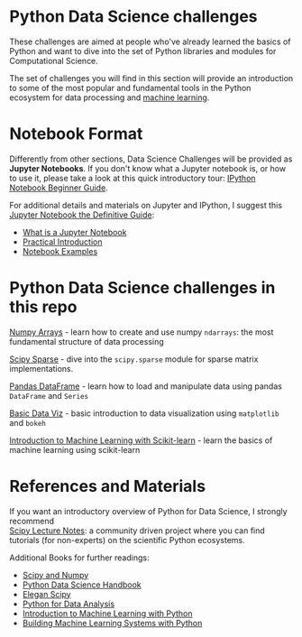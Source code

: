# Python Data Science challenges

These challenges are aimed at people who've already learned the basics of
Python and want to dive into the set of Python libraries and modules for Computational Science.  

The set of challenges you will find in this section will provide an introduction to some of the most
popular and fundamental tools in the Python ecosystem for data processing and 
[machine learning](http://scikit-learn.org/stable/tutorial/basic/tutorial.html). 


# Notebook Format

Differently from other sections, Data Science Challenges will be provided as **Jupyter Notebooks**.
If you don't know what a Jupyter notebook is, or how to use it, please take a look at this quick 
introductory tour: [IPython Notebook Beginner Guide](http://jupyter-notebook-beginner-guide.readthedocs.io/en/latest/index.html).

For additional details and materials on Jupyter and IPython, I suggest this 
[Jupyter Notebook the Definitive Guide](https://www.datacamp.com/community/tutorials/tutorial-jupyter-notebook):

- [What is a Jupyter Notebook](https://www.datacamp.com/community/tutorials/tutorial-jupyter-notebook#WhatIs)
- [Practical Introduction](https://www.datacamp.com/community/tutorials/tutorial-jupyter-notebook##UseJupyter)
- [Notebook Examples](https://www.datacamp.com/community/tutorials/tutorial-jupyter-notebook##NotebookExamples)


# Python Data Science challenges in this repo

[Numpy Arrays](numpy_arrays.ipynb)  - learn how to create and use numpy `ndarrays`: the most fundamental structure of data processing

[Scipy Sparse](scipy_sparse.ipynb) - dive into the `scipy.sparse` module for sparse matrix implementations.

[Pandas DataFrame](pandas_dataframe.ipynb) - learn how to load and manipulate data using pandas `DataFrame` and `Series`

[Basic Data Viz](data_visualisation.ipynb) - basic introduction to data visualization using `matplotlib` and `bokeh`

[Introduction to Machine Learning with Scikit-learn](scikit-learn_machine-learning.ipynb) - learn the basics of machine learning using scikit-learn

# References and Materials

If you want an introductory overview of Python for Data Science, I strongly recommend  
[Scipy Lecture Notes](http://www.scipy-lectures.org): a community driven project where you can find
tutorials (for non-experts) on the scientific Python ecosystems.

Additional Books for further readings:

- [Scipy and Numpy](http://shop.oreilly.com/product/0636920020219.do)
- [Python Data Science Handbook](http://shop.oreilly.com/product/0636920034919.do)
- [Elegan Scipy](http://shop.oreilly.com/product/0636920038481.do)
- [Python for Data Analysis](http://shop.oreilly.com/product/0636920023784.do)
- [Introduction to Machine Learning with Python](http://shop.oreilly.com/product/0636920030515.do)
- [Building Machine Learning Systems with Python](https://www.packtpub.com/big-data-and-business-intelligence/building-machine-learning-systems-python)
